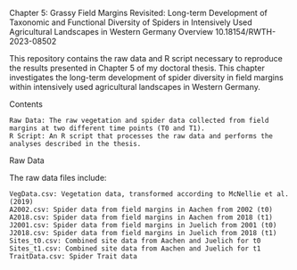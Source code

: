 Chapter 5: Grassy Field Margins Revisited: Long-term Development of Taxonomic and Functional Diversity of Spiders in Intensively Used Agricultural Landscapes in Western Germany
Overview
10.18154/RWTH-2023-08502

This repository contains the raw data and R script necessary to reproduce the results presented in Chapter 5 of my doctoral thesis. This chapter investigates the long-term development of spider diversity in field margins within intensively used agricultural landscapes in Western Germany.

Contents

    Raw Data: The raw vegetation and spider data collected from field margins at two different time points (T0 and T1).
    R Script: An R script that processes the raw data and performs the analyses described in the thesis.

Raw Data

The raw data files include:

    VegData.csv: Vegetation data, transformed according to McNellie et al. (2019)
    A2002.csv: Spider data from field margins in Aachen from 2002 (t0)
    A2018.csv: Spider data from field margins in Aachen from 2018 (t1)
    J2001.csv: Spider data from field margins in Juelich from 2001 (t0)
    J2018.csv: Spider data from field margins in Juelich from 2018 (t1)
    Sites_t0.csv: Combined site data from Aachen and Juelich for t0
    Sites_t1.csv: Combined site data from Aachen and Juelich for t1
    TraitData.csv: Spider Trait data
